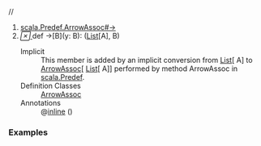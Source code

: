 //
<ol>
<li><a href="https://www.scala-lang.org/api/2.12.3/scala/collection/immutable/List.html#->[B](y:B):(A,B)">scala.Predef.ArrowAssoc#-></a></li>
<li name="scala.Predef.ArrowAssoc#->" visbl="pub" class="indented0 " data-isabs="false" fullcomment="yes" group="Ungrouped"> <a id="->[B](y:B):(A,B)"></a><a id="->[B](B):(List[A],B)"></a> <span class="permalink"> <a href="../../../scala/collection/immutable/List.html#->[B](y:B):(A,B)" title="Permalink"> <i class="material-icons"></i> </a> </span> <span class="modifier_kind"> <span class="modifier"></span> <span class="kind">def</span> </span> <span class="symbol"> <span title="gt4s: $minus$greater" class="implicit">-&gt;</span><span class="tparams">[<span name="B">B</span>]</span><span class="params">(<span name="y">y: <span class="extype" name="scala.Predef.ArrowAssoc.->.B">B</span></span>)</span><span class="result">: (<a href="" class="extype" name="scala.collection.immutable.List">List</a>[<span class="extype" name="scala.collection.immutable.List.A">A</span>], <span class="extype" name="scala.Predef.ArrowAssoc.->.B">B</span>)</span> </span> 
 <div class="fullcomment">
  <dl class="attributes block"> 
   <dt class="implicit">
    Implicit
   </dt>
   <dd>
     This member is added by an implicit conversion from 
    <a href="" class="extype" name="scala.collection.immutable.List">List</a>[
    <span class="extype" name="scala.collection.immutable.List.A">A</span>] to 
    <a href="../../Predef$$ArrowAssoc.html" class="extype" name="scala.Predef.ArrowAssoc">ArrowAssoc</a>[
    <a href="" class="extype" name="scala.collection.immutable.List">List</a>[
    <span class="extype" name="scala.collection.immutable.List.A">A</span>]] performed by method ArrowAssoc in 
    <a href="../../Predef$.html" class="extype" name="scala.Predef">scala.Predef</a>. 
   </dd>
   <dt>
    Definition Classes
   </dt>
   <dd>
    <a href="../../Predef$$ArrowAssoc.html" class="extype" name="scala.Predef.ArrowAssoc">ArrowAssoc</a>
   </dd>
   <dt>
    Annotations
   </dt>
   <dd> 
    <span class="name">@<a href="../../inline.html" class="extype" name="scala.inline">inline</a></span>
    <span class="args">()</span> 
   </dd>
  </dl>
 </div> </li>
        </ol>


### Examples



